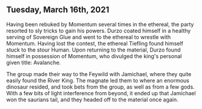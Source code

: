 ## Tuesday, March 16th, 2021

Having been rebuked by Momentum several times in the ethereal, the party resorted to sly tricks to gain his powers.
Durzo coated himself in a healthy serving of Sovereign Glue and went to the ethereal to wrestle with Momentum.
Having lost the contest, the ethereal Tiefling found himself stuck to the stour Human.
Upon returning to the material, Durzo found himself in possession of Momentum, who divulged the king's personal given title: Avalanche.

The group made their way to the Feywild with Jamichael, where they quite easily found the River King.
The magnate led them to where an enormous dinosaur resided, and took bets from the group, as well as from a few gods.
With a few bits of light interference from beyond, it ended up that Jamichael won the saurians tail, and they headed off to the material once again.
